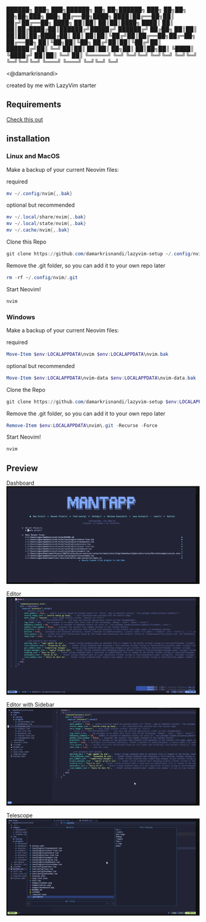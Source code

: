 ██████╗ ███╗   ███╗██████╗ ██╗  ██╗██████╗    ███╗   ██╗██╗   ██╗██╗███╗   ███╗
██╔══██╗████╗ ████║██╔══██╗██║ ██╔╝██╔══██╗   ████╗  ██║██║   ██║██║████╗ ████║
██║  ██║██╔████╔██║██████╔╝█████╔╝ ██████╔╝   ██╔██╗ ██║██║   ██║██║██╔████╔██║
██║  ██║██║╚██╔╝██║██╔══██╗██╔═██╗ ██╔══██╗   ██║╚██╗██║╚██╗ ██╔╝██║██║╚██╔╝██║
██████╔╝██║ ╚═╝ ██║██║  ██║██║  ██╗██║  ██║██╗██║ ╚████║ ╚████╔╝ ██║██║ ╚═╝ ██║
╚═════╝ ╚═╝     ╚═╝╚═╝  ╚═╝╚═╝  ╚═╝╚═╝  ╚═╝╚═╝╚═╝  ╚═══╝  ╚═══╝  ╚═╝╚═╝     ╚═╝

<@damarkrisnandi>

created by me with LazyVim starter

## Requirements

[Check this out](https://www.lazyvim.org/#%EF%B8%8F-requirements)

## installation

### Linux and MacOS

Make a backup of your current Neovim files:

required

```PowerShell
mv ~/.config/nvim{,.bak}
```

optional but recommended

```PowerShell
mv ~/.local/share/nvim{,.bak}
mv ~/.local/state/nvim{,.bak}
mv ~/.cache/nvim{,.bak}

```

Clone this Repo

```PowerShell
git clone https://github.com/damarkrisnandi/lazyvim-setup ~/.config/nvim

```

Remove the .git folder, so you can add it to your own repo later

```PowerShell
rm -rf ~/.config/nvim/.git

```

Start Neovim!

```PowerShell
nvim

```

### Windows

Make a backup of your current Neovim files:

required

```PowerShell
Move-Item $env:LOCALAPPDATA\nvim $env:LOCALAPPDATA\nvim.bak

```

optional but recommended

```PowerShell
Move-Item $env:LOCALAPPDATA\nvim-data $env:LOCALAPPDATA\nvim-data.bak
```

Clone the Repo

```PowerShell
git clone https://github.com/damarkrisnandi/lazyvim-setup $env:LOCALAPPDATA\nvim

```

Remove the .git folder, so you can add it to your own repo later

```PowerShell
Remove-Item $env:LOCALAPPDATA\nvim\.git -Recurse -Force

```

Start Neovim!

```PowerShell
nvim

```

## Preview

Dashboard
![dashboard image](https://github.com/damarkrisnandi/lazyvim-setup/blob/master/images/dashboard.png?raw=true)

Editor
![editor image](https://github.com/damarkrisnandi/lazyvim-setup/blob/master/images/editor.png?raw=true)

Editor with Sidebar
![editor with sidebar image](https://github.com/damarkrisnandi/lazyvim-setup/blob/master/images/sidebar.png?raw=true)

Telescope
![telescope](https://github.com/damarkrisnandi/lazyvim-setup/blob/master/images/telescope.png?raw=true)
